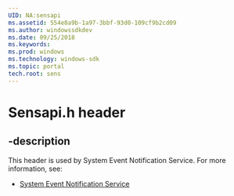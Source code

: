 ```yaml
---
UID: NA:sensapi
ms.assetid: 554e8a9b-1a97-3bbf-93d0-109cf9b2cd09
ms.author: windowssdkdev
ms.date: 09/25/2018
ms.keywords: 
ms.prod: windows
ms.technology: windows-sdk
ms.topic: portal
tech.root: sens
---
```


# Sensapi.h header


## -description


This header is used by System Event Notification Service. For more information, see:

- [System Event Notification Service](../_sens)

